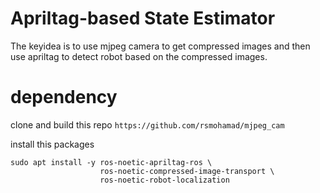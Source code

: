 # Apriltag-based State Estimator

The keyidea is to use mjpeg camera to get compressed images and then use apriltag to detect robot based on the compressed images. 

# dependency 

clone and build this repo ```https://github.com/rsmohamad/mjpeg_cam```

install this packages 

```
sudo apt install -y ros-noetic-apriltag-ros \
                    ros-noetic-compressed-image-transport \ 
                    ros-noetic-robot-localization  

```